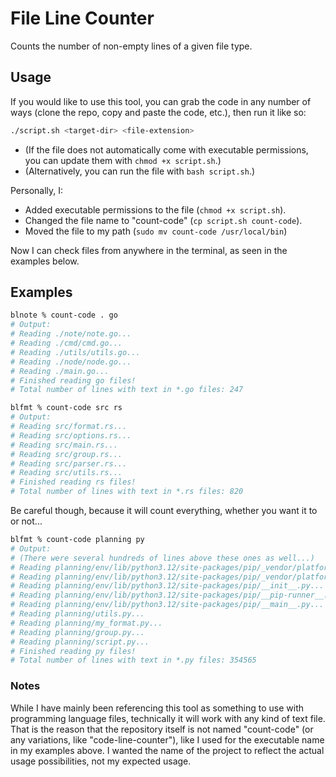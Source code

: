 # File Line Counter

Counts the number of non-empty lines of a given file type.

## Usage

If you would like to use this tool, you can grab the code in any number of ways (clone the repo, copy and paste the code, etc.), then run it like so:
```bash
./script.sh <target-dir> <file-extension>
```

 - (If the file does not automatically come with executable permissions, you can update them with `chmod +x script.sh`.)
 - (Alternatively, you can run the file with `bash script.sh`.)

Personally, I:
 - Added executable permissions to the file (`chmod +x script.sh`).
 - Changed the file name to "count-code" (`cp script.sh count-code`).
 - Moved the file to my path (`sudo mv count-code /usr/local/bin`)

Now I can check files from anywhere in the terminal, as seen in the examples below.

## Examples

```bash
blnote % count-code . go
# Output: 
# Reading ./note/note.go...
# Reading ./cmd/cmd.go...
# Reading ./utils/utils.go...
# Reading ./node/node.go...
# Reading ./main.go...
# Finished reading go files!
# Total number of lines with text in *.go files: 247
```

```bash
blfmt % count-code src rs
# Output:
# Reading src/format.rs...
# Reading src/options.rs...
# Reading src/main.rs...
# Reading src/group.rs...
# Reading src/parser.rs...
# Reading src/utils.rs...
# Finished reading rs files!
# Total number of lines with text in *.rs files: 820
```

Be careful though, because it will count everything, whether you want it to or not...

```bash
blfmt % count-code planning py
# Output:
# (There were several hundreds of lines above these ones as well...)
# Reading planning/env/lib/python3.12/site-packages/pip/_vendor/platformdirs/windows.py...
# Reading planning/env/lib/python3.12/site-packages/pip/_vendor/platformdirs/__main__.py...
# Reading planning/env/lib/python3.12/site-packages/pip/__init__.py...
# Reading planning/env/lib/python3.12/site-packages/pip/__pip-runner__.py...
# Reading planning/env/lib/python3.12/site-packages/pip/__main__.py...
# Reading planning/utils.py...
# Reading planning/my_format.py...
# Reading planning/group.py...
# Reading planning/script.py...
# Finished reading py files!
# Total number of lines with text in *.py files: 354565
```

### Notes

While I have mainly been referencing this tool as something to use with programming language files, technically it will work with any kind of text file. That is the reason that the repository itself is not named "count-code" (or any variations, like "code-line-counter"), like I used for the executable name in my examples above. I wanted the name of the project to reflect the actual usage possibilities, not my expected usage.

